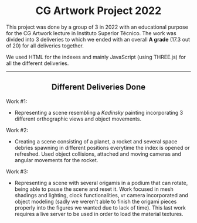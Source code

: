 <h1 align="center">CG Artwork Project 2022</h1>

This project was done by a group of 3 in 2022 with an educational purpose for the CG Artwork lecture in Instituto Superior Técnico. The work was divided into 3 deliveries to which we ended with an overall **A grade** (17.3 out of 20) for all deliveries together.

We used HTML for the indexes and mainly JavaScript (using THREE.js) for all the different deliveries.

--------------------------------

<h2 align="center">Different Deliveries Done</h2>

Work #1:
- Representing a scene resembling a *Kadinsky* painting incorporating 3 different orthographic views and object movements.

Work #2:
- Creating a scene consisting of a planet, a rocket and several space debries spawning in different positions everytime the index is opened or refreshed. Used object collisions, attached and moving cameras and angular movements for the rocket.

Work #3:
- Representing a scene with several origamis in a podium that can rotate, being able to pause the scene and reset it. Work focused in mesh shadings and lighting, clock functionalities, vr camera incorporated and object modeling (sadly we weren't able to finish the origami pieces properly into the figures we wanted due to lack of time). This last work requires a live server to be used in order to load the material textures.

